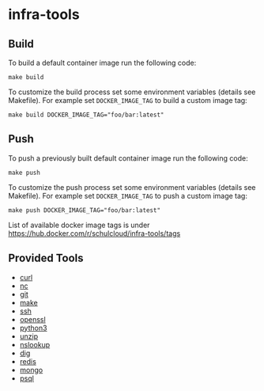 # infra-tools

## Build

To build a default container image run the following code:
```
make build
```

To customize the build process set some environment variables (details see
Makefile). For example set `DOCKER_IMAGE_TAG` to build a custom image tag:
```
make build DOCKER_IMAGE_TAG="foo/bar:latest"
```

## Push

To push a previously built default container image run the following code:
```
make push
```

To customize the push process set some environment variables (details see
Makefile). For example set `DOCKER_IMAGE_TAG` to push a custom image tag:
```
make push DOCKER_IMAGE_TAG="foo/bar:latest"
```

List of available docker image tags is under https://hub.docker.com/r/schulcloud/infra-tools/tags

## Provided Tools
* [curl](https://curl.haxx.se/docs/manpage.html)
* [nc](https://man.openbsd.org/nc.1)
* [git](https://git-scm.com/docs/git)
* [make](https://www.gnu.org/software/make/manual/make.html)
* [ssh](https://man.openbsd.org/ssh)
* [openssl](https://www.openssl.org/docs/man1.1.1/man1/)
* [python3](https://docs.python.org/3/)
* [unzip](https://linux.die.net/man/1/unzip)
* [nslookup](https://linux.die.net/man/1/nslookup)
* [dig](https://linux.die.net/man/1/dig)
* [redis](https://redis.io/topics/rediscli)
* [mongo](https://docs.mongodb.com/manual/reference/program/mongo/)
* [psql](https://www.postgresql.org/docs/9.0/app-psql.html)